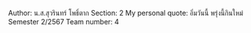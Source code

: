 Author: น.ส.สุวรินทร์ โพธิ์ตาก
Section: 2
My personal quote: อิ่มวันนี้ พรุ่งนี้กินใหม่
Semester 2/2567
Team number: 4